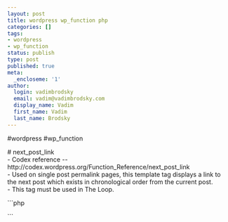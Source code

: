 ```yaml
---
layout: post
title: wordpress wp_function php
categories: []
tags:
- wordpress
- wp_function
status: publish
type: post
published: true
meta:
  _encloseme: '1'
author:
  login: vadimbrodsky
  email: vadim@vadimbrodsky.com
  display_name: Vadim
  first_name: Vadim
  last_name: Brodsky
---
```

<p>#wordpress #wp_function</p>
<p># next_post_link<br />
- Codex reference -- http://codex.wordpress.org/Function_Reference/next_post_link<br />
- Used on single post permalink pages, this template tag displays a link to the next post which exists in chronological order from the current post.<br />
- This tag must be used in The Loop.</p>
<p>```php</p>
<p>```</p>
